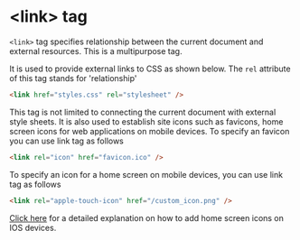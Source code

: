 # &lt;link&gt; tag

`<link>` tag specifies relationship between the current document and external resources. This is a multipurpose tag.

It is used to provide external links to CSS as shown below. The `rel` attribute of this tag stands for 'relationship'

```html
<link href="styles.css" rel="stylesheet" />
```

This tag is not limited to connecting the current document with external style sheets. It is also used to establish site icons such as favicons, home screen icons for web applications on mobile devices.
To specify an favicon you can use link tag as follows

```html
<link rel="icon" href="favicon.ico" />
```

To specify an icon for a home screen on mobile devices, you can use link tag as follows

```html
<link rel="apple-touch-icon" href="/custom_icon.png" />
```

[Click here](https://developer.apple.com/library/archive/documentation/AppleApplications/Reference/SafariWebContent/ConfiguringWebApplications/ConfiguringWebApplications.html) for a detailed explanation on how to add home screen icons on IOS devices.
